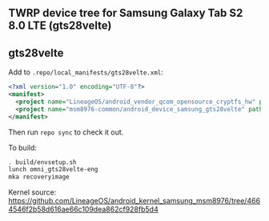 ## TWRP device tree for Samsung Galaxy Tab S2 8.0 LTE (gts28velte)
## gts28velte

Add to `.repo/local_manifests/gts28velte.xml`:

```xml
<?xml version="1.0" encoding="UTF-8"?>
<manifest>
  <project name="LineageOS/android_vendor_qcom_opensource_cryptfs_hw" path="vendor/qcom/opensource/cryptfs_hw" remote="github" revision="cm-14.1" />
  <project name="msm8976-common/android_device_samsung_gts28velte" path="device/samsung/gts28velte" remote="github" revision="android-7.1" />
</manifest>
```

Then run `repo sync` to check it out.

To build:

```sh
. build/envsetup.sh
lunch omni_gts28velte-eng
mka recoveryimage
```

Kernel source: https://github.com/LineageOS/android_kernel_samsung_msm8976/tree/4664546f2b58d616ae66c109dea862cf928fb5d4
